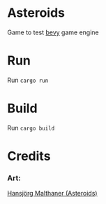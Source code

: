 # Asteroids
Game to test [bevy](https://bevyengine.org/) game engine

# Run
Run `cargo run`

# Build
Run `cargo build`

# Credits
### Art:
[Hansjörg Malthaner (Asteroids)](http://opengameart.org/content/432-isometrics-rocks-and-asteroids)
